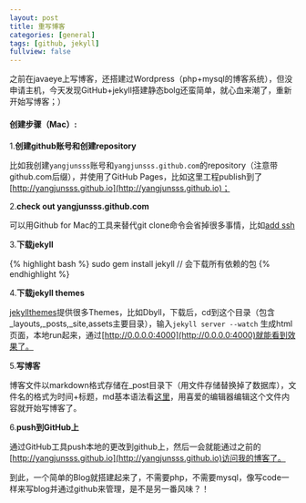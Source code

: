 ```yaml
---
layout: post
title: 重写博客
categories: [general]
tags: [github, jekyll]
fullview: false
---
```


之前在javaeye上写博客，还搭建过Wordpress（php+mysql的博客系统），但没申请主机，今天发现GitHub+jekyll搭建静态bolg还蛮简单，就心血来潮了，重新开始写博客；）

#### 创建步骤（Mac）:
1.**创建github账号和创建repository**

比如我创建`yangjunsss`账号和`yangjunsss.github.com`的repository（注意带github.com后缀），并使用了GitHub Pages，比如这里工程publish到了[http://yangjunsss.github.io](http://yangjunsss.github.io)；

2.**check out yangjunsss.github.com**

可以用Github for Mac的工具来替代git clone命令会省掉很多事情，比如[add ssh](https://help.github.com/articles/generating-ssh-keys)

3.**下载jekyll**

{% highlight bash %}
sudo gem install jekyll // 会下载所有依赖的包
{% endhighlight %}


4.**下载jekyll themes**

[jekyllthemes](http://jekyllthemes.org)提供很多Themes，比如Dbyll，下载后，cd到这个目录（包含_layouts,_posts,_site,assets主要目录），输入`jekyll server --watch` 生成html页面，本地run起来，通过[http://0.0.0.0:4000](http://0.0.0.0:4000)就能看到效果了。

5.**写博客**

博客文件以markdown格式存储在_post目录下（用文件存储替换掉了数据库），文件名的格式为时间+标题，md基本语法看[这里](https://help.github.com/articles/markdown-basics)，用喜爱的编辑器编辑这个文件内容就开始写博客了。

6.**push到GitHub上**

通过GitHub工具push本地的更改到github上，然后一会就能通过之前的[http://yangjunsss.github.io](http://yangjunsss.github.io)访问我的博客了。

到此，一个简单的Blog就搭建起来了，不需要php，不需要mysql，像写code一样来写blog并通过github来管理，是不是另一番风味？！








